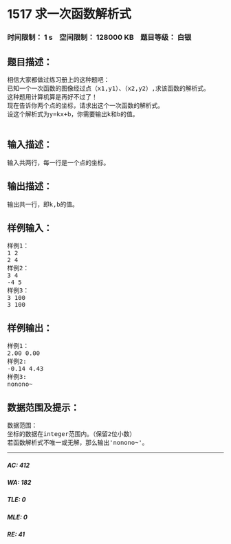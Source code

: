 # 1517 求一次函数解析式   
### 时间限制： 1 s&nbsp;&nbsp;&nbsp;&nbsp;空间限制： 128000 KB&nbsp;&nbsp;&nbsp;&nbsp;题目等级： 白银  
## 题目描述：  

<pre>
相信大家都做过练习册上的这种题吧：
已知一个一次函数的图像经过点（x1,y1）、（x2,y2）,求该函数的解析式。
这种题用计算机算是再好不过了！
现在告诉你两个点的坐标，请求出这个一次函数的解析式。
设这个解析式为y=kx+b，你需要输出k和b的值。
 
</pre>
  
  
## 输入描述：  

<pre>
输入共两行，每一行是一个点的坐标。
</pre>
  
  
## 输出描述：  

<pre>
输出共一行，即k,b的值。
</pre>
  
  
## 样例输入：  

<pre>
样例1：
1 2
2 4
样例2：
3 4
-4 5
样例3：
3 100
3 100
</pre>
  
  
## 样例输出：  

<pre>
样例1：
2.00 0.00
样例2:
-0.14 4.43
样例3:
nonono~
</pre>
  
  
## 数据范围及提示：  

<pre>
数据范围：
坐标的数据在integer范围内。（保留2位小数）
若函数解析式不唯一或无解，那么输出'nonono~'。
</pre>
  
  
***  

##### AC: 412  
##### WA: 182  
##### TLE: 0  
##### MLE: 0  
##### RE: 41  
